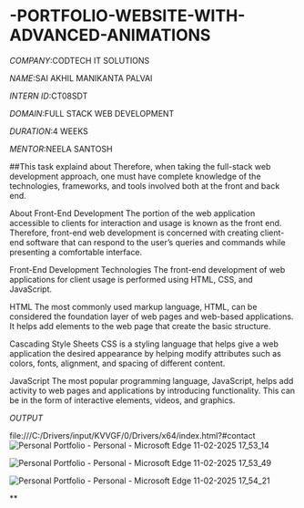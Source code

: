 # -PORTFOLIO-WEBSITE-WITH-ADVANCED-ANIMATIONS

*COMPANY*:CODTECH IT SOLUTIONS

*NAME*:SAI AKHIL MANIKANTA PALVAI

*INTERN ID*:CT08SDT

*DOMAIN*:FULL STACK WEB DEVELOPMENT

*DURATION*:4 WEEKS

*MENTOR*:NEELA SANTOSH

##This task explaind about Therefore, when taking the full-stack web development approach, one must have complete knowledge of the technologies, frameworks, and tools involved both at the front and back end.

About Front-End Development
The portion of the web application accessible to clients for interaction and usage is known as the front end. Therefore, front-end web development is concerned with creating client-end software that can respond to the user’s queries and commands while presenting a comfortable interface.

Front-End Development Technologies
The front-end development of web applications for client usage is performed using HTML, CSS, and JavaScript.

HTML
The most commonly used markup language, HTML, can be considered the foundation layer of web pages and web-based applications. It helps add elements to the web page that create the basic structure.

Cascading Style Sheets
CSS is a styling language that helps give a web application the desired appearance by helping modify attributes such as colors, fonts, alignment, and spacing of different content.

JavaScript
The most popular programming language, JavaScript, helps add activity to web pages and applications by introducing functionality. This can be in the form of interactive elements, videos, and graphics.

*OUTPUT*

file:///C:/Drivers/input/KVVGF/0/Drivers/x64/index.html?#contact
![Personal Portfolio - Personal - Microsoft​ Edge 11-02-2025 17_53_14](https://github.com/user-attachments/assets/452903b4-7e2e-4472-adf0-7267d0f6b125)


![Personal Portfolio - Personal - Microsoft​ Edge 11-02-2025 17_53_49](https://github.com/user-attachments/assets/debaf6ab-3c57-4c1c-bb98-18ec08cdb644)


![Personal Portfolio - Personal - Microsoft​ Edge 11-02-2025 17_54_21](https://github.com/user-attachments/assets/674a5071-b557-438a-a413-d9c1e1d3d7b3)








**
